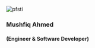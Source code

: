 ![pfsti](https://user-images.githubusercontent.com/53420663/122279220-6fa80300-cf05-11eb-9130-32137d1fd460.png)
### Mushfiq Ahmed 
#### (Engineer & Software Developer)
